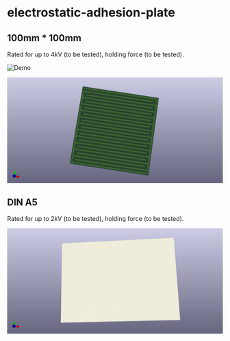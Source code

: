 # electrostatic-adhesion-plate

## 100mm * 100mm

Rated for up to 4kV (to be tested), holding force (to be tested).

![Demo](https://twitter.com/JanHenrikH/status/1094664006059593729)

![Frontview](https://raw.githubusercontent.com/Jan--Henrik/electrostatic-adhesion-plate/master/100100mm/Front.png)

## DIN A5

Rated for up to 2kV (to be tested), holding force (to be tested).

![Frontview](https://raw.githubusercontent.com/Jan--Henrik/electrostatic-adhesion-plate/master/DINA5/Front.png)
